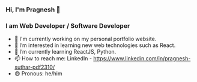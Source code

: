 ### Hi, I'm Pragnesh :wave:
### I am Web Developer / Software Developer

- :construction: I'm currently working on my personal portfolio website.
- 👀 I’m interested in learning new web technologies such as React.
- 🌱 I’m currently learning ReactJS, Python. 
- 📫 How to reach me: LinkedIn - https://www.linkedin.com/in/pragnesh-suthar-pdf2310/  
- :smile: Pronous: he/him 

<!---
pragneshcqu/pragneshcqu is a ✨ special ✨ repository because its `README.md` (this file) appears on your GitHub profile.
You can click the Preview link to take a look at your changes.
--->
